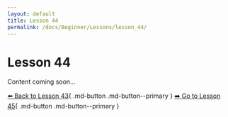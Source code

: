 ```yaml
---
layout: default
title: Lesson 44
permalink: /docs/Beginner/Lessons/lesson_44/
---
```


# Lesson 44

Content coming soon...

[⬅️ Back to Lesson 43](lesson_43.md){ .md-button .md-button--primary }  [➡️ Go to Lesson 45](lesson_45.md){ .md-button .md-button--primary }
